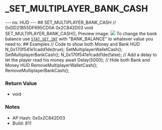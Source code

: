 # _SET_MULTIPLAYER_BANK_CASH

--- ns: HUD --- ## SET_MULTIPLAYER_BANK_CASH  // 0xDD21B55DF695CD0A 0x2C842D03 void SET_MULTIPLAYER_BANK_CASH();  Preview image:  ![](https://i.imgur.com/1BTmdyv.png)  To change the bank balance use [`STAT_SET_INT`](#_0xB3271D7AB655B441) with "BANK_BALANCE" to whatever value you need to.  ## Examples  // Code to show both Money and Bank HUD N_0x170f541e1cadd1de(true); SetMultiplayerWalletCash(); SetMultiplayerBankCash(); N_0x170f541e1cadd1de(false);  // Add a delay to let the player read his money await Delay(5000);  // Hide both Bank and Money HUD RemoveMultiplayerWalletCash(); RemoveMultiplayerBankCash();

### Return Value
* void

### Notes
* AP Hash: 0x0x2C842D03
* Build: 811

